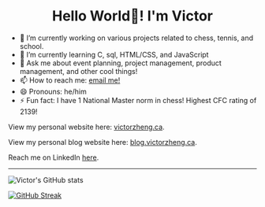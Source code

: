 <h1 align="center"> Hello World👋! I'm Victor  </h1>


- 🔭 I’m currently working on various projects related to chess, tennis, and school. 
- 🌱 I’m currently learning C, sql, HTML/CSS, and JavaScript
- 💬 Ask me about event planning, project management, product management, and other cool things! 
- 📫 How to reach me: [email me!](mailto:.ca) 
- 😄 Pronouns: he/him
- ⚡ Fun fact: I have 1 National Master norm in chess! Highest CFC rating of 2139! 

View my personal website here: [victorzheng.ca](https://victorzheng.ca/). 

View my personal blog website here: [blog.victorzheng.ca](https://blog.victorzheng.ca/). 

Reach me on LinkedIn [here](https://www.linkedin.com/in/victor-zheng1/). 

---

![Victor's GitHub stats](https://github-readme-stats.vercel.app/api?username=victor-zheng-codes&show_icons=true&theme=dark) 

[![GitHub Streak](https://streak-stats.demolab.com/?user=victor-zheng-codes&theme=dark)](https://git.io/streak-stats)
